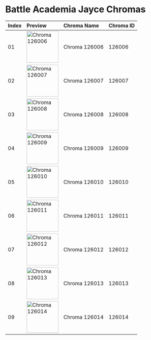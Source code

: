 # Battle Academia Jayce Chromas

| Index | Preview | Chroma Name | Chroma ID |
|:---|:---|:---|:---|
| 01 | <img src='https://raw.communitydragon.org/latest/plugins/rcp-be-lol-game-data/global/default/v1/champion-chroma-images/126/126006.png' alt='Chroma 126006' width='100'> | Chroma 126006 | 126006 |
| 02 | <img src='https://raw.communitydragon.org/latest/plugins/rcp-be-lol-game-data/global/default/v1/champion-chroma-images/126/126007.png' alt='Chroma 126007' width='100'> | Chroma 126007 | 126007 |
| 03 | <img src='https://raw.communitydragon.org/latest/plugins/rcp-be-lol-game-data/global/default/v1/champion-chroma-images/126/126008.png' alt='Chroma 126008' width='100'> | Chroma 126008 | 126008 |
| 04 | <img src='https://raw.communitydragon.org/latest/plugins/rcp-be-lol-game-data/global/default/v1/champion-chroma-images/126/126009.png' alt='Chroma 126009' width='100'> | Chroma 126009 | 126009 |
| 05 | <img src='https://raw.communitydragon.org/latest/plugins/rcp-be-lol-game-data/global/default/v1/champion-chroma-images/126/126010.png' alt='Chroma 126010' width='100'> | Chroma 126010 | 126010 |
| 06 | <img src='https://raw.communitydragon.org/latest/plugins/rcp-be-lol-game-data/global/default/v1/champion-chroma-images/126/126011.png' alt='Chroma 126011' width='100'> | Chroma 126011 | 126011 |
| 07 | <img src='https://raw.communitydragon.org/latest/plugins/rcp-be-lol-game-data/global/default/v1/champion-chroma-images/126/126012.png' alt='Chroma 126012' width='100'> | Chroma 126012 | 126012 |
| 08 | <img src='https://raw.communitydragon.org/latest/plugins/rcp-be-lol-game-data/global/default/v1/champion-chroma-images/126/126013.png' alt='Chroma 126013' width='100'> | Chroma 126013 | 126013 |
| 09 | <img src='https://raw.communitydragon.org/latest/plugins/rcp-be-lol-game-data/global/default/v1/champion-chroma-images/126/126014.png' alt='Chroma 126014' width='100'> | Chroma 126014 | 126014 |
